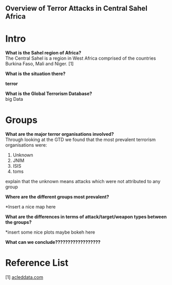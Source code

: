 <h2> Overview of Terror Attacks in Central Sahel Africa <h2>

<h1> Intro </h1>

<b>What is the Sahel region of Africa? </b> <br>
The Central Sahel is a region in West Africa comprised of the countries Burkina Faso, Mali and Niger. [1]

<b>What is the situation there?</b> <br>

<b>terror</b>

<b>What is the Global Terrorism Database?</b> <br>
big Data

<h1> Groups </h1>

<b>What are the major terror organisations involved?</b> <br>
Through looking at the GTD we found that the most prevalent terrorism organisations were:

1. Unknown
2. JNIM
3. ISIS
4. toms

explain that the unknown means attacks which were not attributed to any group

<b>Where are the different groups most prevalent?</b> <br>

*Insert a nice map here
<object type="text/html" data="{{ site.baseurl }}/MapPlot2.html"  width="1200" height="400" style="border: none; padding: 0; width:80%; height:50vw"></object>

<b>What are the differences in terms of attack/target/weapon types between the groups?</b> <br>

*insert some nice plots maybe bokeh here 

<b>What can we conclude??????????????????</b> <br>

<h1> Reference List </h1>
[1] <a href="https://acleddata.com/conflict-watchlist-2024/sahel/" target="_blank">acleddata.com</a>